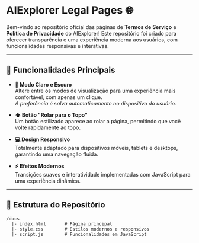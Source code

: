 # AIExplorer Legal Pages 🌐

Bem-vindo ao repositório oficial das páginas de **Termos de Serviço** e **Política de Privacidade** do AIExplorer! Este repositório foi criado para oferecer transparência e uma experiência moderna aos usuários, com funcionalidades responsivas e interativas.

---

## 🌟 Funcionalidades Principais

- **🎨 Modo Claro e Escuro**  
  Altere entre os modos de visualização para uma experiência mais confortável, com apenas um clique.  
  *A preferência é salva automaticamente no dispositivo do usuário.*

- **⬆ Botão "Rolar para o Topo"**  
  Um botão estilizado aparece ao rolar a página, permitindo que você volte rapidamente ao topo.

- **💻 Design Responsivo**  
  Totalmente adaptado para dispositivos móveis, tablets e desktops, garantindo uma navegação fluida.

- **⚡ Efeitos Modernos**  
  Transições suaves e interatividade implementadas com JavaScript para uma experiência dinâmica.

---

## 📂 Estrutura do Repositório

```plaintext
/docs
  |- index.html       # Página principal
  |- style.css        # Estilos modernos e responsivos
  |- script.js        # Funcionalidades em JavaScript
